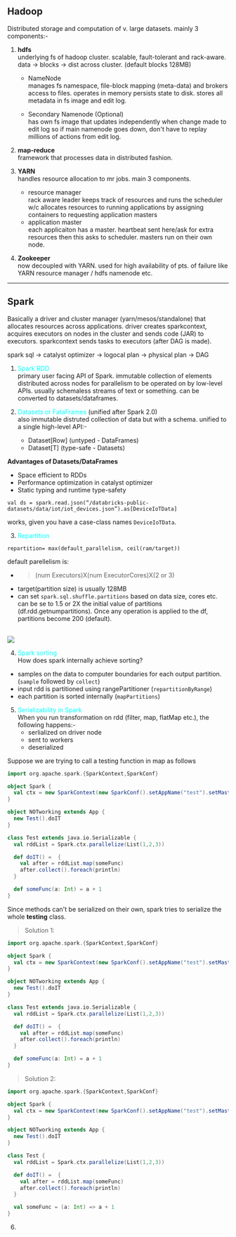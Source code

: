 ## Hadoop

Distributed storage and computation of v. large datasets. mainly 3 components:- 

1. **hdfs** <br>
underlying fs of hadoop cluster. scalable, fault-tolerant and rack-aware. data -> blocks -> dist across cluster. (default blocks 128MB)

    - NameNode <br>
    manages fs namespace, file-block mapping (meta-data) and brokers access to files. operates in memory persists state to disk. stores all metadata in fs image and edit log.

    - Secondary Namenode (Optional) <br>
    has own fs image that updates independently when change made to edit log so if main namenode goes down, don't have to replay millions of actions from edit log.


2. **map-reduce** <br>
framework that processes data in distributed fashion. 

3. **YARN** <br>
handles resource allocation to mr jobs. main 3 components. 

    - resource manager <br>
    rack aware leader keeps track of resources and runs the scheduler w/c allocates resources to running applications by assigning containers to requesting application masters
    - application master <br>
    each applicaiton has a master. heartbeat sent here/ask for extra resources then this asks to scheduler. masters run on their own node.

4. **Zookeeper** <br>
now decoupled with YARN. used for high availability of pts. of failure like YARN resource manager / hdfs namenode etc. 

***

## Spark

Basically a driver and cluster manager (yarn/mesos/standalone) that allocates resources across applications. driver creates sparkcontext, acquires executors on nodes in the cluster and sends code (JAR) to executors. sparkcontext sends tasks to executors (after DAG is made). 

spark sql -> catalyst optimizer -> logocal plan -> physical plan -> DAG

1. <font color="cyan">Spark RDD</font> <br>
primary user facing API of Spark. immutable collection of elements distributed across nodes for parallelism to be operated on by low-level APIs. usually schemaless streams of text or something. can be converted to datasets/dataframes.

2. <font color="cyan">Datasets or FataFrames</font> (unified after Spark 2.0) <br>
also immutable distruted collection of data but with a schema. unified to a single high-level API:- <br>

    - Dataset[Row] (untyped - DataFrames)
    - Dataset[T] (type-safe - Datasets) 

**Advantages of Datasets/DataFrames**
- Space efficient to RDDs
- Performance optimization in catalyst optimizer
- Static typing and runtime type-safety

```spark sql
val ds = spark.read.json(“/databricks-public-datasets/data/iot/iot_devices.json”).as[DeviceIoTData]
```
works, given you have a case-class names ```DeviceIoTData```.

3. <font color="cyan">Repartition</font> <br>
```spark sql
repartition= max(default_parallelism, ceil(ram/target))
```

default parellelism is:
- > (num Executors)X(num ExecutorCores)X(2 or 3)
- target(partition size) is usually 128MB 
- can set ```spark.sql.shuffle.partitions``` based on data size, cores etc. can be se to 1.5 or 2X the initial value of partitions (df.rdd.getnumpartitions). Once any operation is applied to the df, partitions become 200 (default). 

<br>
<img src="/Users/rajat_mac/Documents/SomethingNewDaily/images/repartition.png">


4. <font color="cyan">Spark sorting</font> <br>
How does spark internally achieve sorting?
- samples on the data to computer boundaries for each output partition. (```sample``` followed by ```collect```)
- input rdd is partitioned using rangePartitioner (```repartitionByRange```)
- each partition is sorted internally (```mapPartitions```)


5. <font color="cyan">Serializability in Spark</font> <br>
When you run transformation on rdd (filter, map, flatMap etc.), the following happens:- <br>
    - serlialized on driver node
    - sent to workers
    - deserialized

Suppose we are trying to call a testing function in map as follows <br>

```scala
import org.apache.spark.{SparkContext,SparkConf}

object Spark {
  val ctx = new SparkContext(new SparkConf().setAppName("test").setMaster("local[*]"))
}

object NOTworking extends App {
  new Test().doIT
}

class Test extends java.io.Serializable {
  val rddList = Spark.ctx.parallelize(List(1,2,3))

  def doIT() =  {
    val after = rddList.map(someFunc)
    after.collect().foreach(println)
  }

  def someFunc(a: Int) = a + 1
}
```
Since methods can't be serialized on their own, spark tries to serialize the whole **testing** class. 

> Solution 1:
```scala
import org.apache.spark.{SparkContext,SparkConf}

object Spark {
  val ctx = new SparkContext(new SparkConf().setAppName("test").setMaster("local[*]"))
}

object NOTworking extends App {
  new Test().doIT
}

class Test extends java.io.Serializable {
  val rddList = Spark.ctx.parallelize(List(1,2,3))

  def doIT() =  {
    val after = rddList.map(someFunc)
    after.collect().foreach(println)
  }

  def someFunc(a: Int) = a + 1
}
```
> Solution 2: 
```scala
import org.apache.spark.{SparkContext,SparkConf}

object Spark {
  val ctx = new SparkContext(new SparkConf().setAppName("test").setMaster("local[*]"))
}

object NOTworking extends App {
  new Test().doIT
}

class Test {
  val rddList = Spark.ctx.parallelize(List(1,2,3))

  def doIT() =  {
    val after = rddList.map(someFunc)
    after.collect().foreach(println)
  }

  val someFunc = (a: Int) => a + 1
}
```

6. 

